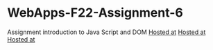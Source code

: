 # WebApps-F22-Assignment-6
Assignment introduction to Java Script and DOM
[Hosted at](https://44-563-web-apps-f22.github.io/44563-webapps-assignment-6-sjy537/musician.html)
[Hosted at](https://44-563-web-apps-f22.github.io/44563-webapps-assignment-5-sjy537/discount.html)
[Hosted at](https://44-563-web-apps-f22.github.io/44563-webapps-assignment-5-sjy537/vacation.html)
